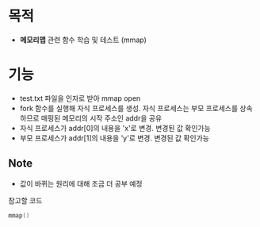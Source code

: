 # 목적

- **메모리맵** 관련 함수 학습 및 테스트 (mmap)


# 기능

- test.txt 파일을 인자로 받아 mmap open
- fork 함수를 실행해 자식 프로세스를 생성. 자식 프로세스는 부모 프로세스를 상속하므로 매핑된 메모리의 시작 주소인 addr을 공유
- 자식 프로세스가 addr[0]의 내용을 'x'로 변경. 변경된 값 확인가능
- 부모 프로세스가 addr[1]의 내용을 'y'로 변경. 변경된 값 확인가능

## Note
- 값이 바뀌는 원리에 대해 조금 더 공부 예정

참고할 코드
```c
mmap()

```
